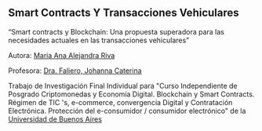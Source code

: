 ## Smart Contracts Y Transacciones Vehiculares


“Smart contracts y  Blockchain: Una propuesta superadora para las necesidades actuales en las transacciones vehiculares”


Autora: [Maria Ana Alejandra Riva](https://mariariva.github.io/yo/)


Profesora: [Dra. Faliero, Johanna Caterina](https://twitter.com/joycftw)

Trabajo de Investigación Final Individual para "Curso Independiente de Posgrado Criptomonedas y Economía Digital. Blockchain y Smart Contracts. Régimen de TIC 's, e-commerce, convergencia Digital y Contratación Electrónica. Protección del e-consumidor / consumidor electrónico" de la [Universidad de Buenos Aires](https://http://www.uba.ar/)
